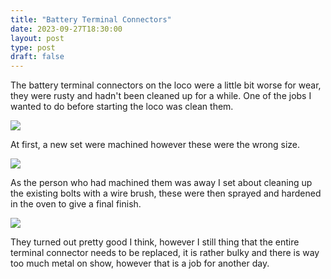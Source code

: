 ```yaml
---
title: "Battery Terminal Connectors"
date: 2023-09-27T18:30:00
layout: post
type: post
draft: false
---
```


The battery terminal connectors on the loco were a little bit worse for wear, they were rusty and hadn't been cleaned up for a while. One of the jobs I wanted to do before starting the loco was clean them. 

![](../../../uploads/2023/09/battery_terminals_001.jpg)

At first, a new set were machined however these were the wrong size. 

![](../../../uploads/2023/09/battery_terminals_002.jpg)

As the person who had machined them was away I set about cleaning up the existing bolts with a wire brush, these were then sprayed and hardened in the oven to give a final finish.

![](../../../uploads/2023/09/battery_terminals_003.jpg)

They turned out pretty good I think, however I still thing that the entire terminal connector needs to be replaced, it is rather bulky and there is way too much metal on show, however that is a job for another day.